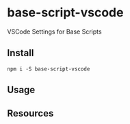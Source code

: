 # base-script-vscode
VSCode Settings for Base Scripts

## Install
```
npm i -S base-script-vscode
```

## Usage

## Resources
